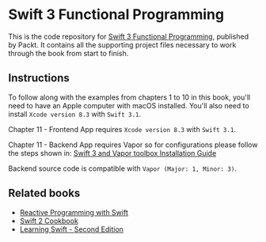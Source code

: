 # Swift 3 Functional Programming
This is the code repository for [Swift 3 Functional Programming](https://www.packtpub.com/application-development/swift-3-functional-programming?utm_source=github&utm_medium=repository&utm_campaign=9781785883880), published by Packt. It contains all the supporting project files necessary to work through the book from start to finish.

## Instructions
To follow along with the examples from chapters 1 to 10 in this book, you'll need to have an Apple computer with macOS installed. You'll also need to install `Xcode version 8.3` with `Swift 3.1`.

Chapter 11 - Frontend App requires `Xcode version 8.3` with `Swift 3.1`.

Chapter 11 - Backend App requires Vapor so for configurations please follow the steps shown in:
[Swift 3 and Vapor toolbox Installation Guide](https://vapor.github.io/documentation/getting-started/install-swift-3-macos.html) 

Backend source code is compatible with `Vapor (Major: 1, Minor: 3)`.

## Related books
- [Reactive Programming with Swift](https://www.packtpub.com/application-development/reactive-programming-swift?utm_source=github&utm_medium=repository&utm_campaign=9781785884269)
- [Swift 2 Cookbook](https://www.packtpub.com/application-development/swift-2-cookbook?utm_source=github&utm_medium=repository&utm_campaign=9781785889219)
- [Learning Swift - Second Edition](https://www.packtpub.com/application-development/learning-swift-second-edition?utm_source=github&utm_medium=repository&utm_campaign=9781785887512) 
